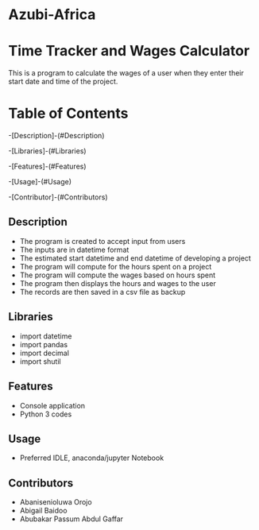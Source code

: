 # Azubi-Africa
# Time Tracker and Wages Calculator
This is a program to calculate the wages of a user
when they enter their start date and time of the project.

# Table of Contents

-[Description]-(#Description)

-[Libraries]-(#Libraries)

-[Features]-(#Features)

-[Usage]-(#Usage)

-[Contributor]-(#Contributors)

## Description
* The program is created to accept input from users
* The inputs are in datetime format
* The estimated start datetime and end datetime of developing a project
* The program will compute for the hours spent on a project
* The program will compute the wages based on hours spent
* The program then displays the hours and wages to the user
* The records are then saved in a csv file as backup

## Libraries
* import datetime
* import pandas
* import decimal
* import shutil

## Features
* Console application
* Python 3 codes

## Usage
* Preferred IDLE, anaconda/jupyter Notebook

## Contributors
* Abanisenioluwa Orojo
* Abigail Baidoo
* Abubakar Passum Abdul Gaffar
